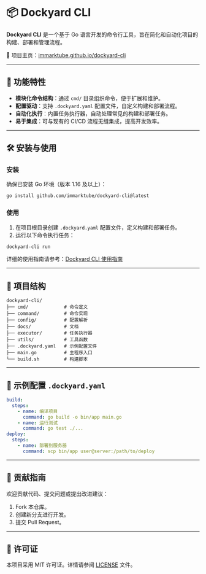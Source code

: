 # 📦 Dockyard CLI

**Dockyard CLI** 是一个基于 Go 语言开发的命令行工具，旨在简化和自动化项目的构建、部署和管理流程。

🔗 项目主页：[immarktube.github.io/dockyard-cli](https://immarktube.github.io/dockyard-cli/)

---

## 🚀 功能特性

- **模块化命令结构**：通过 `cmd/` 目录组织命令，便于扩展和维护。
- **配置驱动**：支持 `.dockyard.yaml` 配置文件，自定义构建和部署流程。
- **自动化执行**：内置任务执行器，自动处理常见的构建和部署任务。
- **易于集成**：可与现有的 CI/CD 流程无缝集成，提高开发效率。

---

## 🛠️ 安装与使用

### 安装

确保已安装 Go 环境（版本 1.16 及以上）：

```bash
go install github.com/immarktube/dockyard-cli@latest
```

### 使用

1. 在项目根目录创建 `.dockyard.yaml` 配置文件，定义构建和部署任务。
2. 运行以下命令执行任务：

```bash
dockyard-cli run
```

详细的使用指南请参考：[Dockyard CLI 使用指南](https://immarktube.github.io/dockyard-cli/)

---

## 📁 项目结构

```
dockyard-cli/
├── cmd/             # 命令定义
├── command/         # 命令实现
├── config/          # 配置解析
├── docs/            # 文档
├── executor/        # 任务执行器
├── utils/           # 工具函数
├── .dockyard.yaml   # 示例配置文件
├── main.go          # 主程序入口
└── build.sh         # 构建脚本
```

---

## 📄 示例配置 `.dockyard.yaml`

```yaml
build:
  steps:
    - name: 编译项目
      command: go build -o bin/app main.go
    - name: 运行测试
      command: go test ./...
deploy:
  steps:
    - name: 部署到服务器
      command: scp bin/app user@server:/path/to/deploy
```

---

## 🤝 贡献指南

欢迎贡献代码、提交问题或提出改进建议：

1. Fork 本仓库。
2. 创建新分支进行开发。
3. 提交 Pull Request。

---

## 📄 许可证

本项目采用 MIT 许可证。详情请参阅 [LICENSE](https://github.com/immarktube/dockyard-cli/blob/main/LICENSE) 文件。
